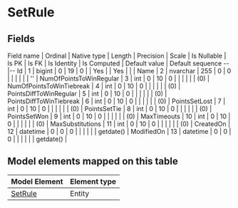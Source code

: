 ﻿SetRule
============

## Fields

Field name | Ordinal | Native type | Length | Precision | Scale | Is Nullable | Is PK | Is FK | Is Identity | Is Computed  | Default value | Default sequence
--|--
Id | 1 | bigint | 0 | 19 | 0 |  | Yes |  | Yes |  |  | 
Name | 2 | nvarchar | 255 | 0 | 0 |  |  |  |  |  | '' | 
NumOfPointsToWinRegular | 3 | int | 0 | 10 | 0 |  |  |  |  |  | (0) | 
NumOfPointsToWinTiebreak | 4 | int | 0 | 10 | 0 |  |  |  |  |  | (0) | 
PointsDiffToWinRegular | 5 | int | 0 | 10 | 0 |  |  |  |  |  | (0) | 
PointsDiffToWinTiebreak | 6 | int | 0 | 10 | 0 |  |  |  |  |  | (0) | 
PointsSetLost | 7 | int | 0 | 10 | 0 |  |  |  |  |  | (0) | 
PointsSetTie | 8 | int | 0 | 10 | 0 |  |  |  |  |  | (0) | 
PointsSetWon | 9 | int | 0 | 10 | 0 |  |  |  |  |  | (0) | 
MaxTimeouts | 10 | int | 0 | 10 | 0 |  |  |  |  |  | (0) | 
MaxSubstitutions | 11 | int | 0 | 10 | 0 |  |  |  |  |  | (0) | 
CreatedOn | 12 | datetime | 0 | 0 | 0 |  |  |  |  |  | getdate() | 
ModifiedOn | 13 | datetime | 0 | 0 | 0 |  |  |  |  |  | getdate() | 

## Model elements mapped on this table

Model Element | Element type
--|--
[SetRule](../../../EntityModel/_DefaultGroup/Entities/SetRule.htm) | Entity
